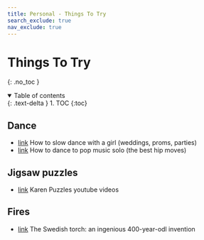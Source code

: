 ```yaml
---
title: Personal - Things To Try
search_exclude: true
nav_exclude: true
---
```


<!-- prettier-ignore-start -->
# Things To Try
{: .no_toc }

<details open markdown="block">
  <summary>
    Table of contents
  </summary>
  {: .text-delta }
1. TOC
{:toc}
</details>

<!-- prettier-ignore-end -->

## Dance

-   [link](https://youtu.be/S1qp7r99DcE) How to slow dance with a girl (weddings, proms, parties)
-   [link](https://www.youtube.com/watch?v=w60K81K_Idk) How to dance to pop music solo (the best hip moves)

## Jigsaw puzzles

-   [link](https://www.youtube.com/watch?v=0KRToCPAACI) Karen Puzzles youtube videos

## Fires

-   [link](https://www.youtube.com/watch?v=kqTxWiW8x9o) The Swedish torch: an ingenious 400-year-odl invention
